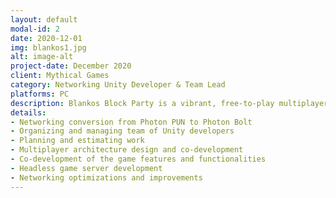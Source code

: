 ```yaml
---
layout: default
modal-id: 2
date: 2020-12-01
img: blankos1.jpg
alt: image-alt
project-date: December 2020
client: Mythical Games
category: Networking Unity Developer & Team Lead
platforms: PC
description: Blankos Block Party is a vibrant, free‑to‑play multiplayer party game set in a colorful, vinyl‑toy‑inspired world where players collect, customize, and trade unique NFT characters called Blankos. With intuitive, code‑free tools for crafting user‑made mini‑games—ranging from racing and shooting to “vibe” collection events—the game blends social interaction, creative expression, and optional blockchain‑based collectibles.
details:
- Networking conversion from Photon PUN to Photon Bolt
- Organizing and managing team of Unity developers
- Planning and estimating work
- Multiplayer architecture design and co-development
- Co-development of the game features and functionalities
- Headless game server development
- Networking optimizations and improvements
---
```

